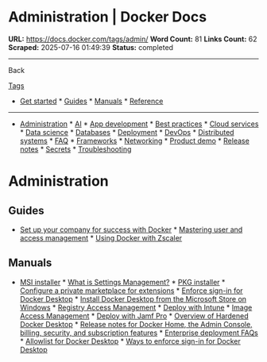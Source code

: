 # Administration | Docker Docs

**URL:** https://docs.docker.com/tags/admin/
**Word Count:** 81
**Links Count:** 62
**Scraped:** 2025-07-16 01:49:39
**Status:** completed

---

Back

[Tags](https://docs.docker.com/tags/)

  * [Get started](https://docs.docker.com/get-started/)   * [Guides](https://docs.docker.com/guides/)   * [Manuals](https://docs.docker.com/manuals/)   * [Reference](https://docs.docker.com/reference/)

* * *

  * [Administration](https://docs.docker.com/tags/admin/ "Administration")   * [AI](https://docs.docker.com/tags/ai/ "AI")   * [App development](https://docs.docker.com/tags/app-dev/ "App development")   * [Best practices](https://docs.docker.com/tags/best-practices/ "Best practices")   * [Cloud services](https://docs.docker.com/tags/cloud-services/ "Cloud services")   * [Data science](https://docs.docker.com/tags/data-science/ "Data science")   * [Databases](https://docs.docker.com/tags/databases/ "Databases")   * [Deployment](https://docs.docker.com/tags/deploy/ "Deployment")   * [DevOps](https://docs.docker.com/tags/devops/ "DevOps")   * [Distributed systems](https://docs.docker.com/tags/distributed-systems/ "Distributed systems")   * [FAQ](https://docs.docker.com/tags/faq/ "FAQ")   * [Frameworks](https://docs.docker.com/tags/frameworks/ "Frameworks")   * [Networking](https://docs.docker.com/tags/networking/ "Networking")   * [Product demo](https://docs.docker.com/tags/product-demo/ "Product demo")   * [Release notes](https://docs.docker.com/tags/release-notes/ "Release notes")   * [Secrets](https://docs.docker.com/tags/secrets/ "Secrets")   * [Troubleshooting](https://docs.docker.com/tags/troubleshooting/ "Troubleshooting")

#  Administration

## Guides

  * [Set up your company for success with Docker](https://docs.docker.com/guides/admin-set-up/)   * [Mastering user and access management](https://docs.docker.com/guides/admin-user-management/)   * [Using Docker with Zscaler](https://docs.docker.com/guides/zscaler/)

## Manuals

  * [MSI installer](https://docs.docker.com/enterprise/enterprise-deployment/msi-install-and-configure/)   * [What is Settings Management?](https://docs.docker.com/enterprise/security/hardened-desktop/settings-management/)   * [PKG installer](https://docs.docker.com/enterprise/enterprise-deployment/pkg-install-and-configure/)   * [Configure a private marketplace for extensions](https://docs.docker.com/extensions/private-marketplace/)   * [Enforce sign-in for Docker Desktop](https://docs.docker.com/enterprise/security/enforce-sign-in/)   * [Install Docker Desktop from the Microsoft Store on Windows](https://docs.docker.com/enterprise/enterprise-deployment/ms-store/)   * [Registry Access Management](https://docs.docker.com/enterprise/security/hardened-desktop/registry-access-management/)   * [Deploy with Intune](https://docs.docker.com/enterprise/enterprise-deployment/use-intune/)   * [Image Access Management](https://docs.docker.com/enterprise/security/hardened-desktop/image-access-management/)   * [Deploy with Jamf Pro](https://docs.docker.com/enterprise/enterprise-deployment/use-jamf-pro/)   * [Overview of Hardened Docker Desktop](https://docs.docker.com/enterprise/security/hardened-desktop/)   * [Release notes for Docker Home, the Admin Console, billing, security, and subscription features](https://docs.docker.com/platform-release-notes/)   * [Enterprise deployment FAQs](https://docs.docker.com/enterprise/enterprise-deployment/faq/)   * [Allowlist for Docker Desktop](https://docs.docker.com/desktop/setup/allow-list/)   * [Ways to enforce sign-in for Docker Desktop](https://docs.docker.com/enterprise/security/enforce-sign-in/methods/)
